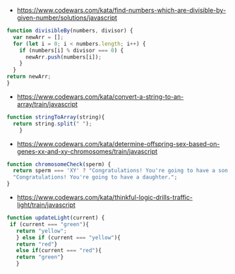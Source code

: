 * https://www.codewars.com/kata/find-numbers-which-are-divisible-by-given-number/solutions/javascript
```javascript 
function divisibleBy(numbers, divisor) {
  var newArr = [];
  for (let i = 0; i < numbers.length; i++) {
    if (numbers[i] % divisor === 0) {
      newArr.push(numbers[i]);
    } 
  }
return newArr;
}

```
* https://www.codewars.com/kata/convert-a-string-to-an-array/train/javascript

```javascript
function stringToArray(string){
  return string.split(" ");
	}
```
* https://www.codewars.com/kata/determine-offspring-sex-based-on-genes-xx-and-xy-chromosomes/train/javascript

```javascript
function chromosomeCheck(sperm) {
  return sperm === 'XY' ? "Congratulations! You're going to have a son." :
  "Congratulations! You're going to have a daughter.";
}
```
* https://www.codewars.com/kata/thinkful-logic-drills-traffic-light/train/javascript

```javascript
function updateLight(current) {
 if (current === "green"){
   return "yellow";
   } else if (current === "yellow"){
   return "red"}
   else if(current === "red"){
   return "green"}
   }
   ```
